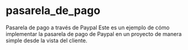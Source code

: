 # pasarela_de_pago
Pasarela de pago a través de Paypal
Este es un ejemplo de cómo implementar la pasarela de pago de Paypal en un proyecto de manera simple desde la vista del cliente. 
